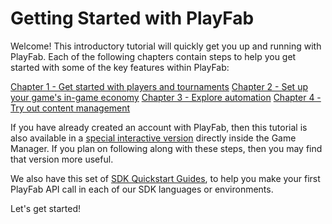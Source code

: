 # Getting Started with PlayFab

Welcome! This introductory tutorial will quickly get you up and running with PlayFab. Each of the following chapters contain steps to help you get started with some of the key features within PlayFab:

[Chapter 1 - Get started with players and tournaments](get-started-with-players-and-tournaments.md)
[Chapter 2 - Set up your game's in-game economy](set-up-your-games-in-game-economy.md)
[Chapter 3 - Explore automation](explore-automation.md)
[Chapter 4 - Try out content management](try-out-content-management.md)

If you have already created an account with PlayFab, then this tutorial is also available in a [special interactive version](https://developer.playfab.com/?land=help) directly inside the Game Manager. If you plan on following along with these steps, then you may find that version more useful.

We also have this set of [SDK Quickstart Guides](../../../sdks/index.md), to help you make your first PlayFab API call in each of our SDK languages or environments.

Let's get started!